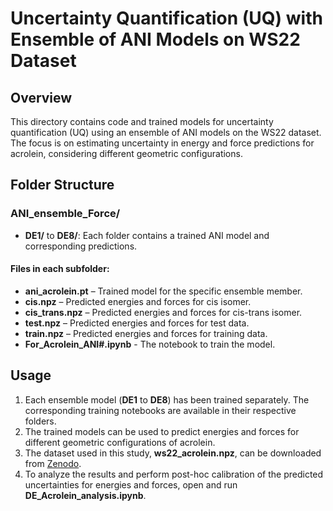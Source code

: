# Uncertainty Quantification (UQ) with Ensemble of ANI Models on WS22 Dataset

## Overview

This directory contains code and trained models for uncertainty quantification (UQ) using an ensemble of ANI models on the WS22 dataset. The focus is on estimating uncertainty in energy and force predictions for acrolein, considering different geometric configurations.

## Folder Structure

### **ANI_ensemble_Force/**

- **DE1/** to **DE8/**: Each folder contains a trained ANI model and corresponding predictions.

#### Files in each subfolder:

- **ani_acrolein.pt** – Trained model for the specific ensemble member.
- **cis.npz** – Predicted energies and forces for cis isomer.
- **cis_trans.npz** – Predicted energies and forces for cis-trans isomer.
- **test.npz** – Predicted energies and forces for test data.
- **train.npz** – Predicted energies and forces for training data.
- **For_Acrolein_ANI#.ipynb** - The notebook to train the model.

## Usage

1. Each ensemble model (**DE1** to **DE8**) has been trained separately. The corresponding training notebooks are available in their respective folders.
2. The trained models can be used to predict energies and forces for different geometric configurations of acrolein.
3. The dataset used in this study, **ws22_acrolein.npz**, can be downloaded from [Zenodo](https://zenodo.org/records/7032334).
4. To analyze the results and perform post-hoc calibration of the predicted uncertainties for energies and forces, open and run **DE_Acrolein_analysis.ipynb**.
